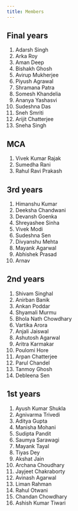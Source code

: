 ```yaml
---
title: Members
---
```


## Final years

1. Adarsh Singh
2. Arka Roy
3. Aman Deep
4. Bishakh Ghosh
5. Avirup Mukherjee
6. Piyush Agrawal
7. Shramana Patra
8. Somesh Khandelia
9. Ananya Yashasvi
10. Sudeshna Das
11. Sneh Smriti
12. Arijit Chatterjee
13. Sneha Singh

## MCA

1. Vivek Kumar Rajak
2. Sumedha Rani
3. Rahul Ravi Prakash

## 3rd years

1. Himanshu Kumar
2. Deeksha Chandwani
3. Devansh Goenka
4. Shreyashee Sinha
5. Vivek Modi
6. Sudeshna Sen
8. Divyanshu Mehta
9. Mayank Agarwal
10. Abhishek Prasad
11. Arnav

## 2nd years

1. Shivam Singhal
2. Anirban Banik
3. Ankan Poddar
4. Shyamali Murmu
5. Bhola Nath Chowdhary
6. Vartika Arora
7. Anjali Jaiswal
8. Ashutosh Agarwal
9. Aritra Karmakar
10. Poulomi Hore
11. Arpan Chatterjee
12. Parul Chandel
13. Tanmoy Ghosh
14. Debleena Sen


## 1st years

1. Ayush Kumar Shukla
2. Agnivarma Trivedi
3. Aditya Gupta
4. Manisha Mohani
5. Sudipta Pandit
6. Saumya Sarawagi
7. Mayank Tayal
8. Tiyas Dey
9. Akshat Jain
10. Archana Choudhary
11. Jayjeet Chakraborty
12. Avinash Agarwal
13. Liman Rahman
14. Rahul Otwani
15. Chandan Chowdhary
16. Ashish Kumar Tiwari
